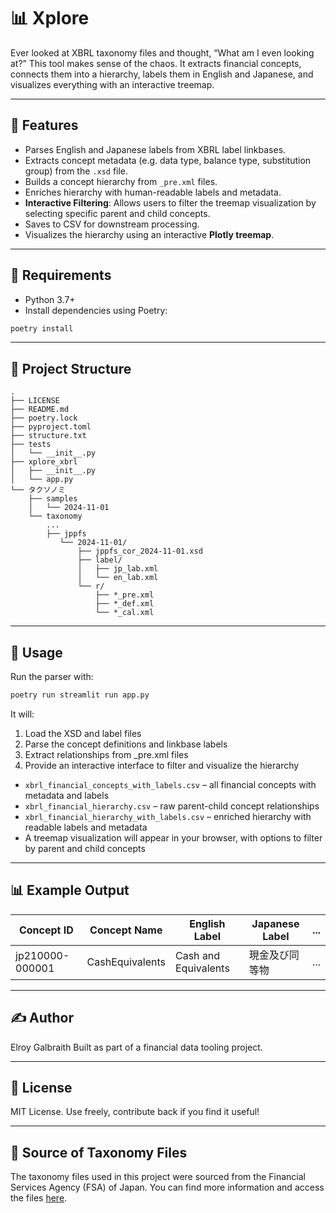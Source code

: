 # 📊 Xplore

Ever looked at XBRL taxonomy files and thought, “What am I even looking at?” This tool makes sense of the chaos. It extracts financial concepts, connects them into a hierarchy, labels them in English and Japanese, and visualizes everything with an interactive treemap.

---

## 🚀 Features

- Parses English and Japanese labels from XBRL label linkbases.
- Extracts concept metadata (e.g. data type, balance type, substitution group) from the `.xsd` file.
- Builds a concept hierarchy from `_pre.xml` files.
- Enriches hierarchy with human-readable labels and metadata.
- **Interactive Filtering**: Allows users to filter the treemap visualization by selecting specific parent and child concepts.
- Saves to CSV for downstream processing.
- Visualizes the hierarchy using an interactive **Plotly treemap**.

---

## 🧰 Requirements

- Python 3.7+
- Install dependencies using Poetry:

```bash
poetry install
```

---

## 📁 Project Structure

```
.
├── LICENSE
├── README.md
├── poetry.lock
├── pyproject.toml
├── structure.txt
├── tests
│   └── __init__.py
├── xplore_xbrl
│   ├── __init__.py
│   └── app.py
└── タクソノミ
    ├── samples
    │   └── 2024-11-01
    └── taxonomy
        ...
        ├── jppfs
           └── 2024-11-01/
               ├── jppfs_cor_2024-11-01.xsd
               ├── label/
               │   ├── jp_lab.xml
               │   └── en_lab.xml
               └── r/
                   ├── *_pre.xml
                   ├── *_def.xml
                   └── *_cal.xml
```

---

## 🧪 Usage

Run the parser with:

```bash
poetry run streamlit run app.py
```

It will:
1. Load the XSD and label files
2. Parse the concept definitions and linkbase labels
3. Extract relationships from _pre.xml files
4. Provide an interactive interface to filter and visualize the hierarchy

- `xbrl_financial_concepts_with_labels.csv` – all financial concepts with metadata and labels
- `xbrl_financial_hierarchy.csv` – raw parent-child concept relationships
- `xbrl_financial_hierarchy_with_labels.csv` – enriched hierarchy with readable labels and metadata
- A treemap visualization will appear in your browser, with options to filter by parent and child concepts

---

## 📊 Example Output

| Concept ID       | Concept Name       | English Label       | Japanese Label       | ... |
|------------------|--------------------|---------------------|----------------------|-----|
| jp210000-000001  | CashEquivalents    | Cash and Equivalents| 現金及び同等物         | ... |

---

## ✍️ Author

Elroy Galbraith
Built as part of a financial data tooling project.

---

## 📄 License

MIT License. Use freely, contribute back if you find it useful!

---

## 📂 Source of Taxonomy Files

The taxonomy files used in this project were sourced from the Financial Services Agency (FSA) of Japan. You can find more information and access the files [here](https://www.fsa.go.jp/search/index.html).